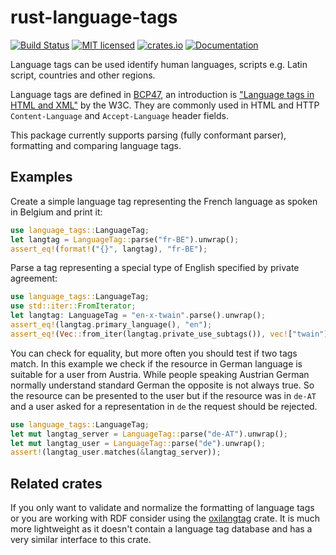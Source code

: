 # rust-language-tags
[![Build Status](https://travis-ci.org/pyfisch/rust-language-tags.svg?branch=master)](https://travis-ci.org/pyfisch/rust-language-tags)
[![MIT licensed](https://img.shields.io/badge/license-MIT-blue.svg)](./LICENSE)
[![crates.io](https://img.shields.io/crates/v/language-tags.svg)](https://crates.io/crates/language-tags)
[![Documentation](https://docs.rs/language-tags/badge.svg)](https://docs.rs/language-tags)

Language tags can be used identify human languages, scripts e.g. Latin script, countries and
other regions.

Language tags are defined in [BCP47](http://tools.ietf.org/html/bcp47), an introduction is
["Language tags in HTML and XML"](http://www.w3.org/International/articles/language-tags/) by
the W3C. They are commonly used in HTML and HTTP `Content-Language` and `Accept-Language`
header fields.

This package currently supports parsing (fully conformant parser), formatting and comparing
language tags.

## Examples
Create a simple language tag representing the French language as spoken
in Belgium and print it:

```rust
use language_tags::LanguageTag;
let langtag = LanguageTag::parse("fr-BE").unwrap();
assert_eq!(format!("{}", langtag), "fr-BE");
```

Parse a tag representing a special type of English specified by private agreement:

```rust
use language_tags::LanguageTag;
use std::iter::FromIterator;
let langtag: LanguageTag = "en-x-twain".parse().unwrap();
assert_eq!(langtag.primary_language(), "en");
assert_eq!(Vec::from_iter(langtag.private_use_subtags()), vec!["twain"]);
```

You can check for equality, but more often you should test if two tags match.
In this example we check if the resource in German language is suitable for
a user from Austria. While people speaking Austrian German normally understand
standard German the opposite is not always true. So the resource can be presented
to the user but if the resource was in `de-AT` and a user asked for a representation
in `de` the request should be rejected.


```rust
use language_tags::LanguageTag;
let mut langtag_server = LanguageTag::parse("de-AT").unwrap();
let mut langtag_user = LanguageTag::parse("de").unwrap();
assert!(langtag_user.matches(&langtag_server));
```

## Related crates

If you only want to validate and normalize the formatting of language tags or you are working with RDF consider using the [oxilangtag](https://github.com/oxigraph/oxilangtag) crate.
It is much more lightweight as it doesn't contain a language tag database and has a very similar interface to this crate.
